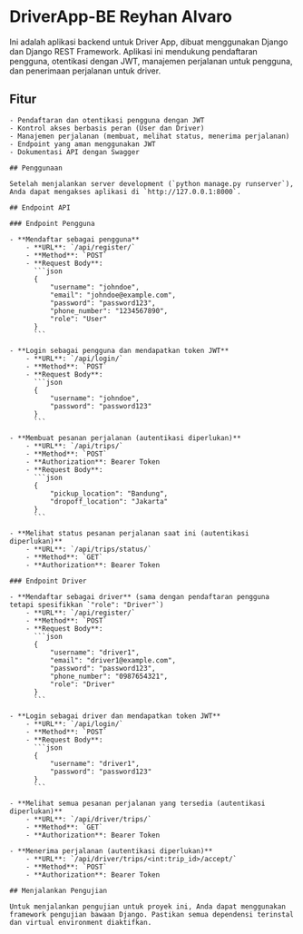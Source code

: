 # DriverApp-BE Reyhan Alvaro

Ini adalah aplikasi backend untuk Driver App, dibuat menggunakan Django dan Django REST Framework. 
Aplikasi ini mendukung pendaftaran pengguna, otentikasi dengan JWT, manajemen perjalanan untuk pengguna, dan penerimaan perjalanan untuk driver.


## Fitur

```
- Pendaftaran dan otentikasi pengguna dengan JWT
- Kontrol akses berbasis peran (User dan Driver)
- Manajemen perjalanan (membuat, melihat status, menerima perjalanan)
- Endpoint yang aman menggunakan JWT
- Dokumentasi API dengan Swagger
```

```
## Penggunaan

Setelah menjalankan server development (`python manage.py runserver`), Anda dapat mengakses aplikasi di `http://127.0.0.1:8000`.

```

```
## Endpoint API

### Endpoint Pengguna

- **Mendaftar sebagai pengguna**
    - **URL**: `/api/register/`
    - **Method**: `POST`
    - **Request Body**:
      ```json
      {
          "username": "johndoe",
          "email": "johndoe@example.com",
          "password": "password123",
          "phone_number": "1234567890",
          "role": "User"
      }
      ```

- **Login sebagai pengguna dan mendapatkan token JWT**
    - **URL**: `/api/login/`
    - **Method**: `POST`
    - **Request Body**:
      ```json
      {
          "username": "johndoe",
          "password": "password123"
      }
      ```

- **Membuat pesanan perjalanan (autentikasi diperlukan)**
    - **URL**: `/api/trips/`
    - **Method**: `POST`
    - **Authorization**: Bearer Token
    - **Request Body**:
      ```json
      {
          "pickup_location": "Bandung",
          "dropoff_location": "Jakarta"
      }
      ```

- **Melihat status pesanan perjalanan saat ini (autentikasi diperlukan)**
    - **URL**: `/api/trips/status/`
    - **Method**: `GET`
    - **Authorization**: Bearer Token

### Endpoint Driver

- **Mendaftar sebagai driver** (sama dengan pendaftaran pengguna tetapi spesifikkan `"role": "Driver"`)
    - **URL**: `/api/register/`
    - **Method**: `POST`
    - **Request Body**:
      ```json
      {
          "username": "driver1",
          "email": "driver1@example.com",
          "password": "password123",
          "phone_number": "0987654321",
          "role": "Driver"
      }
      ```

- **Login sebagai driver dan mendapatkan token JWT**
    - **URL**: `/api/login/`
    - **Method**: `POST`
    - **Request Body**:
      ```json
      {
          "username": "driver1",
          "password": "password123"
      }
      ```

- **Melihat semua pesanan perjalanan yang tersedia (autentikasi diperlukan)**
    - **URL**: `/api/driver/trips/`
    - **Method**: `GET`
    - **Authorization**: Bearer Token

- **Menerima perjalanan (autentikasi diperlukan)**
    - **URL**: `/api/driver/trips/<int:trip_id>/accept/`
    - **Method**: `POST`
    - **Authorization**: Bearer Token
```

```
## Menjalankan Pengujian

Untuk menjalankan pengujian untuk proyek ini, Anda dapat menggunakan framework pengujian bawaan Django. Pastikan semua dependensi terinstal dan virtual environment diaktifkan.
```
